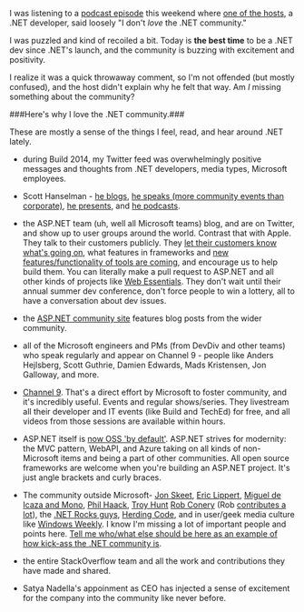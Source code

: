 <!--{PublishedOn:"5/18/2014", Title:"The .NET Community Is Buzzing", Intro:"A small response to a podcaster who was very 'meh' about .NET community."}-->
I was listening to a [podcast episode](http://atp.fm/episodes/65 "timestamp 117:20") this weekend where [one of the hosts](https://twitter.com/caseyliss "Who the hell is Casey?"), a .NET developer, said loosely "I don't *love* the .NET community." 

I was puzzled and kind of recoiled a bit. Today is **the best time** to be a .NET dev since .NET's launch, and the community is buzzing with excitement and positivity. 

I realize it was a quick throwaway comment, so I'm not offended (but mostly confused), and the host didn't explain why he felt that way. Am *I* missing something about the community?

###Here's why I love the .NET community.###

These are mostly a sense of the things I feel, read, and hear around .NET lately.

- during Build 2014, my Twitter feed was overwhelmingly positive messages and thoughts from .NET developers, media types, Microsoft employees.
 
- Scott Hanselman - [he blogs](http://www.hanselman.com/blog/), [he speaks (more community events than corporate)](http://www.hanselman.com/speaking/), [he presents](http://channel9.msdn.com/Events/Build/2014/3-602), and [he podcasts](http://hanselminutes.com/).

- the ASP.NET team (uh, well all Microsoft teams) blog, and are on Twitter, and show up to user groups around the world. Contrast that with Apple. They talk to their customers publicly. They [let their customers know what's going on](http://www.asp.net/vnext), what features in frameworks and [new features/functionality of tools are coming](http://vswebessentials.com/), and encourage us to help build them. You can literally make a pull request to ASP.NET and all other kinds of projects like [Web Essentials](https://github.com/madskristensen/WebEssentials2013). They don't wait until their annual summer dev conference, don't force people to win a lottery, all to have a conversation about dev issues.
 
- the [ASP.NET community site](http://www.asp.net/community) features blog posts from the wider community.

- all of the Microsoft engineers and PMs (from DevDiv and other teams) who speak regularly and appear on Channel 9 - people like Anders Hejlsberg, Scott Guthrie, Damien Edwards, Mads Kristensen, Jon Galloway, and more.

- [Channel 9](http://channel9.msdn.com). That's a direct effort by Microsoft to foster community, and it's incredibly useful. Events and regular shows/series. They livestream all their developer and IT events (like Build and TechEd) for free, and all videos from those sessions are available within hours.

- ASP.NET itself is [now OSS 'by default'](http://github.com/aspnet). ASP.NET strives for modernity: the MVC pattern, WebAPI, and Azure taking on all kinds of non-Microsoft items and being a part of other communities. All open source frameworks are welcome when you're building an ASP.NET project. It's just angle brackets and curly braces.

- The community outside Microsoft- [Jon Skeet](http://msmvps.com/blogs/jon_skeet/), [Eric Lippert](http://ericlippert.com/), [Miguel de Icaza and Mono](http://tirania.org/blog/), [Phil Haack](http://haacked.com), [Troy Hunt](http://troyhunt.com) [Rob Conery](http://www.wekeroad.com/) (Rob [contributes a lot](https://github.com/robconery)), the [.NET Rocks guys](http://www.dotnetrocks.com/), [Herding Code](http://herdingcode.com/), and in user/geek media culture like [Windows Weekly](http://twit.tv/ww). I know I'm missing a lot of important people and points here. [Tell me who/what else should be here as an example of how kick-ass the .NET community is](https://twitter.com/philoushka).

- the entire StackOverflow team and all the work and contributions they have made and shared. 

- Satya Nadella's appoinment as CEO has injected a sense of excitement for the company into the community like never before.

